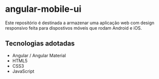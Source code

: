 # angular-mobile-ui
Este repositório é destinada a armazenar uma aplicação web com design responsivo feita para dispostivos móveis que rodam Android e iOS. 

## Tecnologias adotadas

+ Angular / Angular Material
+ HTML5
+ CSS3
+ JavaScript
